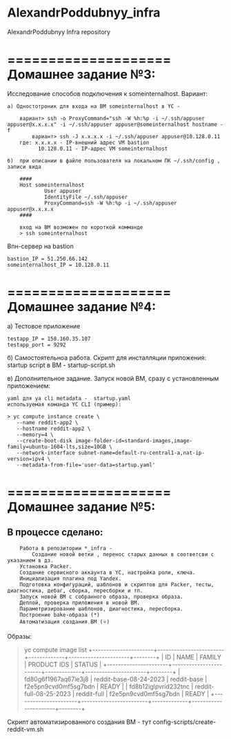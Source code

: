 # AlexandrPoddubnyy_infra
AlexandrPoddubnyy Infra repository


====================
Домашнее задание №3:
====================

Исследование способов подключения к someinternalhost. Вариант:

	а) Одностотроник для входа на ВМ someinternalhost в YC -

		вариант> ssh -o ProxyCommand="ssh -W %h:%p -i ~/.ssh/appuser appuser@x.x.x.x" -i ~/.ssh/appuser appuser@someinternalhost hostname -f
	        вариант> ssh -J x.x.x.x -i ~/.ssh/appuser appuser@10.128.0.11
		где: x.x.x.x - IP-внешний адрес VM bastion
		      10.128.0.11 - IP-адрес VM someinternalhost

	б)  при описании в файле пользователя на локальном ПК ~/.ssh/config , записи вида

		####
		Host someinternalhost
		        User appuser
		        IdentityFile ~/.ssh/appuser
		        ProxyCommand=ssh -W %h:%p -i ~/.ssh/appuser appuser@x.x.x.x
		####

		вход на ВМ возможен по короткой комманде
		> ssh someinternalhost

Впн-сервер на bastion

	bastion_IP = 51.250.66.142
	someinternalhost_IP = 10.128.0.11

====================
Домашнее задание №4:
====================

а) Тестовое приложение

	testapp_IP = 158.160.35.107
	testapp_port = 9292

б) Самостоятельноа работа. Скрипт для инсталляции приложения:
	 startup script в ВМ -  startup-script.sh

в) Дополнительное задание. Запуск новой ВМ, сразу с установленным приложением:

	yaml для ya cli metadata -  startup.yaml
	используемая команда YС CLI (пример):

	> yc compute instance create \
	   --name reddit-app2 \
	   --hostname reddit-app2 \
	   --memory=4 \
	   --create-boot-disk image-folder-id=standard-images,image-family=ubuntu-1604-lts,size=10GB \
	   --network-interface subnet-name=default-ru-central1-a,nat-ip-version=ipv4 \
	   --metadata-from-file='user-data=startup.yaml'


====================
Домашнее задание №5:
====================

## В процессе сделано:
        Работа в репозитории *_infra -
            Создание новой ветки , перенос старых данных в соответсви с указанием в дз.
        Установка Packer.
        Создание сервисного аккаунта в YC, настройка роли, ключа.
        Инициализация плагина под Yandex.
        Подготовка конфигураций, шаблонов и скриптов для Packer, тесты, диагностика, дебаг, сборка, пересборки и тп.
        Запуск новой ВМ с собранного образа, проверка образа.
        Деплой, проверка приложения в новой ВМ.
        Параметризирование шаблонов, диагностика, пересборка.
        Построение bake-образа (*)
        Автоматизация создания ВМ (⭐)

Образы:
> yc compute image list
+----------------------+------------------------+-------------+----------------------+--------+
|          ID          |          NAME          |   FAMILY    |     PRODUCT IDS      | STATUS |
+----------------------+------------------------+-------------+----------------------+--------+
| fd80g6f1967aq67ie3j8 | reddit-base-08-24-2023 | reddit-base | f2e5pn9cvd0mf5sg7bdn | READY  |
| fd8b12iglpvrid232tnc | reddit-full-08-25-2023 | reddit-full | f2e5pn9cvd0mf5sg7bdn | READY  |
+----------------------+------------------------+-------------+----------------------+--------+

Скрипт автоматизированного создания ВМ - тут config-scripts/create-reddit-vm.sh
